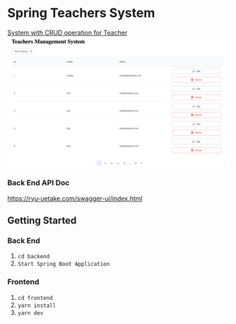 # Spring Teachers System
[System with CRUD operation for Teacher](https://spring-teachers-system.vercel.app)
![img.png](img.png)

### Back End API Doc
https://ryu-uetake.com/swagger-ui/index.html

## Getting Started
### Back End
1. ``cd backend``
2. ``Start Spring Boot Application``

### Frontend
1. ``cd frontend``
2. ``yarn install``
3. ``yarn dev``
